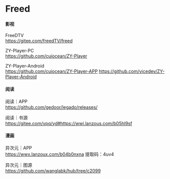 # Freed

#### 影视
FreeDTV</br>
https://gitee.com/freedTV/freed

ZY-Player-PC</br>
https://github.com/cuiocean/ZY-Player

ZY-Player-Android</br>
https://github.com/cuiocean/ZY-Player-APP
https://github.com/vicedev/ZY-Player-Android

#### 阅读
阅读｜APP</br>
https://github.com/gedoor/legado/releases/

阅读｜书源</br>
https://gitee.com/vpq/yd#https://wwi.lanzous.com/b05hl9sf

#### 漫画
异次元｜APP</br>
https://wwx.lanzoux.com/b04b0nxna 提取码：4uv4

异次元｜图源</br>
https://github.com/wanglabk/hub/tree/c2099
